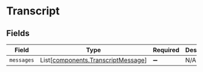 # Transcript


## Fields

| Field                                                                              | Type                                                                               | Required                                                                           | Description                                                                        |
| ---------------------------------------------------------------------------------- | ---------------------------------------------------------------------------------- | ---------------------------------------------------------------------------------- | ---------------------------------------------------------------------------------- |
| `messages`                                                                         | List[[components.TranscriptMessage](../../models/components/transcriptmessage.md)] | :heavy_minus_sign:                                                                 | N/A                                                                                |